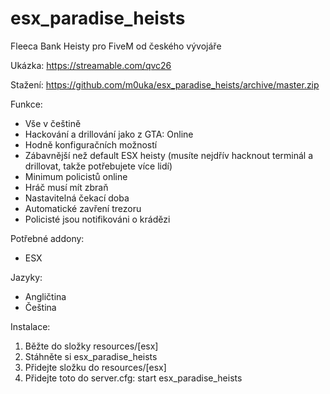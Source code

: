 # esx_paradise_heists
Fleeca Bank Heisty pro FiveM od českého vývojáře

Ukázka:
https://streamable.com/qvc26

Stažení:
https://github.com/m0uka/esx_paradise_heists/archive/master.zip

Funkce:
- Vše v češtině
- Hackování a drillování jako z GTA: Online
- Hodně konfiguračních možností
- Zábavnější než default ESX heisty (musíte nejdřív hacknout terminál a drillovat, takže potřebujete více lidí)
- Minimum policistů online
- Hráč musí mít zbraň
- Nastavitelná čekací doba
- Automatické zavření trezoru
- Policisté jsou notifikováni o krádězi

Potřebné addony:
- ESX

Jazyky:
- Angličtina
- Čeština

Instalace:
1. Běžte do složky resources/[esx]
2. Stáhněte si esx_paradise_heists
3. Přidejte složku do resources/[esx]
4. Přidejte toto do server.cfg: start esx_paradise_heists


